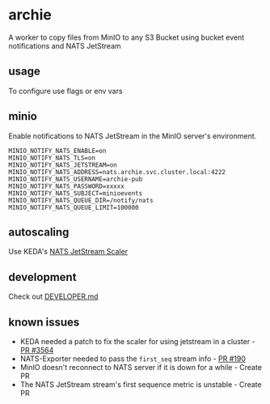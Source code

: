 # archie

A worker to copy files from MinIO to any S3 Bucket using bucket event notifications and NATS JetStream

## usage

To configure use flags or env vars

## minio

Enable notifications to NATS JetStream in the MinIO server's environment.

```shell
MINIO_NOTIFY_NATS_ENABLE=on
MINIO_NOTIFY_NATS_TLS=on
MINIO_NOTIFY_NATS_JETSTREAM=on
MINIO_NOTIFY_NATS_ADDRESS=nats.archie.svc.cluster.local:4222
MINIO_NOTIFY_NATS_USERNAME=archie-pub
MINIO_NOTIFY_NATS_PASSWORD=xxxxx
MINIO_NOTIFY_NATS_SUBJECT=minioevents
MINIO_NOTIFY_NATS_QUEUE_DIR=/notify/nats
MINIO_NOTIFY_NATS_QUEUE_LIMIT=100000
```

## autoscaling

Use KEDA's [NATS JetStream Scaler](https://keda.sh/docs/latest/scalers/nats-jetstream/)

## development

Check out [DEVELOPER.md](DEVELOPER.md)

## known issues

* KEDA needed a patch to fix the scaler for using jetstream in a cluster - [PR #3564](https://github.com/kedacore/keda/pull/3564)
* NATS-Exporter needed to pass the `first_seq` stream info - [PR #190](https://github.com/nats-io/prometheus-nats-exporter/pull/190)
* MinIO doesn't reconnect to NATS server if it is down for a while - Create PR
* The NATS JetStream stream's first sequence metric is unstable - Create PR
